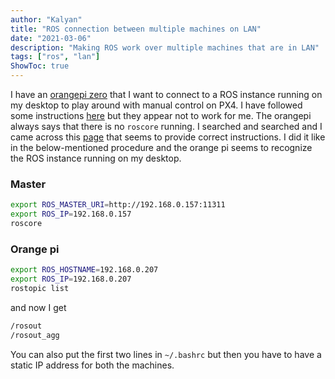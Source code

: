 ```yaml
---
author: "Kalyan"
title: "ROS connection between multiple machines on LAN"
date: "2021-03-06"
description: "Making ROS work over multiple machines that are in LAN"
tags: ["ros", "lan"]
ShowToc: true
---
```


I have an [orangepi zero](http://www.orangepi.org/orangepizero/) that I want to connect to a ROS instance running on my desktop to play around with manual control on PX4.
I have followed some instructions [here](http://wiki.ros.org/ROS/Tutorials/MultipleMachines) but they appear not to work for me. The orangepi always says that there is no `roscore` running. 
I searched and searched and I came across this [page](https://answers.ros.org/question/272065/specification-of-ros_master_uri-and-ros_hostname/?answer=298712#post-id-298712) that seems to provide correct instructions.
I did it like in the below-mentioned procedure and the orange pi seems to recognize the ROS instance running on my desktop.

### Master
```bash
export ROS_MASTER_URI=http://192.168.0.157:11311
export ROS_IP=192.168.0.157
roscore
```
### Orange pi
```bash
export ROS_HOSTNAME=192.168.0.207
export ROS_IP=192.168.0.207
rostopic list
```
and now I get
```bash
/rosout
/rosout_agg
```

You can also put the first two lines in `~/.bashrc` but then you have to have a static IP address for both the machines.
